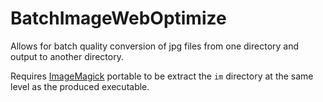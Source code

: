 # BatchImageWebOptimize
Allows for batch quality conversion of jpg files from one directory and output to another directory.

Requires [ImageMagick](https://www.imagemagick.org/script/index.php) portable to be extract the <code>im</code> directory at the same level as the produced executable.
